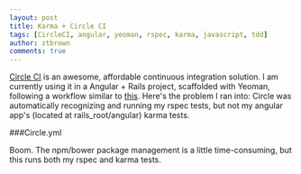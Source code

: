 ```yaml
---
layout: post
title: Karma + Circle CI
tags: [CircleCI, angular, yeoman, rspec, karma, javascript, tdd]
author: ztbrown
comments: true
---
```


[Circle CI](http://circleci.com) is an awesome, affordable continuous integration solution. I am currently using it in a Angular + Rails project, scaffolded with Yeoman, following a workflow similar to [this](http://jeff.konowit.ch/posts/yeoman-rails-angular/).
Here's the problem I ran into: Circle was automatically recognizing and running my rspec tests, but not my angular app's (located at rails_root/angular) karma tests.

<!-- #REST#BEGIN -->

###Circle.yml

Boom. The npm/bower package management is a little time-consuming, but this runs both my rspec and karma tests.

<script src="https://gist.github.com/ztbrown/7043015.js"></script>

<!-- #REST#END -->